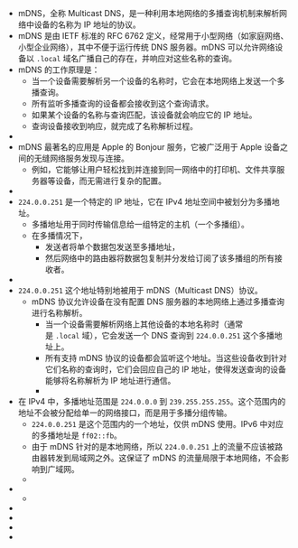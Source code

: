 - mDNS，全称 Multicast DNS，是一种利用本地网络的多播查询机制来解析网络中设备的名称为 IP 地址的协议。
- mDNS 是由 IETF 标准的 RFC 6762 定义，经常用于小型网络（如家庭网络、小型企业网络），其中不便于运行传统 DNS 服务器。mDNS 可以允许网络设备以 `.local` 域名广播自己的存在，并响应对这些名称的查询。
- mDNS 的工作原理是：
	- 当一个设备需要解析另一个设备的名称时，它会在本地网络上发送一个多播查询。
	- 所有监听多播查询的设备都会接收到这个查询请求。
	- 如果某个设备的名称与查询匹配，该设备就会响应它的 IP 地址。
	- 查询设备接收到响应，就完成了名称解析过程。
-
- mDNS 最著名的应用是 Apple 的 Bonjour 服务，它被广泛用于 Apple 设备之间的无缝网络服务发现与连接。
	- 例如，它能够让用户轻松找到并连接到同一网络中的打印机、文件共享服务器等设备，而无需进行复杂的配置。
-
- `224.0.0.251` 是一个特定的 IP 地址，它在 IPv4 地址空间中被划分为多播地址。
	- 多播地址用于同时传输信息给一组特定的主机（一个多播组）。
	- 在多播情况下，
		- 发送者将单个数据包发送至多播地址，
		- 然后网络中的路由器将数据包复制并分发给订阅了该多播组的所有接收者。
-
- `224.0.0.251` 这个地址特别地被用于 mDNS（Multicast DNS）协议。
	- mDNS 协议允许设备在没有配置 DNS 服务器的本地网络上通过多播查询进行名称解析。
		- 当一个设备需要解析网络上其他设备的本地名称时（通常是 `.local` 域），它会发送一个 DNS 查询到 `224.0.0.251` 这个多播地址上。
		- 所有支持 mDNS 协议的设备都会监听这个地址。当这些设备收到针对它们名称的查询时，它们会回应自己的 IP 地址，使得发送查询的设备能够将名称解析为 IP 地址进行通信。
		-
- 在 IPv4 中，多播地址范围是 `224.0.0.0` 到 `239.255.255.255`。这个范围内的地址不会被分配给单一的网络接口，而是用于多播分组传输。
	- `224.0.0.251` 是这个范围内的一个地址，仅供 mDNS 使用。IPv6 中对应的多播地址是 `ff02::fb`。
	- 由于 mDNS 针对的是本地网络，所以 `224.0.0.251` 上的流量不应该被路由器转发到局域网之外。这保证了 mDNS 的流量局限于本地网络，不会影响到广域网。
	-
-
	-
-
-
-
-